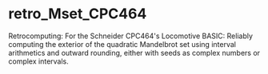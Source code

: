 # retro_Mset_CPC464
Retrocomputing: For the Schneider CPC464's Locomotive BASIC: Reliably computing the exterior of the quadratic Mandelbrot set using interval arithmetics and outward rounding, either with seeds as complex numbers or complex intervals.
